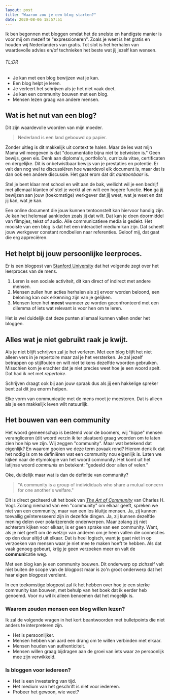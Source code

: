 ```yaml
---
layout: post
title: "Waarom zou je een blog starten?"
date: 2020-08-06 18:57:51
---
```


Ik ben begonnen met bloggen omdat het de snelste en handigste manier is voor mij om mezelf te "expressioneren". Zoals je weet is het gratis en houden wij Nederlanders van gratis. Tot slot is het herhalen van waardevolle advies en/of technieken het beste wat jij jezelf kan wensen.

###### TL;DR

- Je kan met een blog bewijzen wat je kan.
- Een blog helpt je leren.
- Je verleert het schrijven als je het niet vaak doet.
- Je kan een community bouwen met een blog.
- Mensen lezen graag van andere mensen.

## Wat is het nut van een blog?

Dit zijn waardevolle woorden van mijn moeder. 

> Nederland is een land gebouwd op papier.

Zonder uitleg is dit makkelijk uit context te halen. Maar de les wat mijn Mama wil meegeven is dat "documentatie bijna niet te betwisten is." Geen bewijs, geen eis. Denk aan diploma's, portfolio's, curricula vitae, certificaten en dergelijke. Dit is onbetwistbaar bewijs van je prestaties en potentie. Er valt dan nog wel te discussiëren hoe waardevol elk document is, maar dat is dan ook een andere discussie. Het gaat erom dat dit _aantoonbaar_ is.

Stel je bent klaar met school en wilt aan de bak, wellicht wil je een bedrijf met allemaal klanten of stel je werkt al en wilt een hogere functie.
**Hoe** ga jij bewijzen aan jouw (toekomstige) werkgever dat jij weet, wat je weet en dat jij kan, wat je kan.

Een online document die jouw kunnen tentoonstelt kan hiervoor handig zijn. Je kan het helemaal aankleden zoals jij dat wilt. Dat kan je doen doormiddel van filmpjes, tekst of audio. Alle communicatieve media is gedekt. Het mooiste van een blog is dat het een interactief medium kan zijn. Dat scheelt jouw werkgever constant rondbellen naar referenties. Geloof mij, dat gaat die erg appreciëren.

## Het helpt bij jouw persoonlijke leerproces.

Er is een blogpost van <a href="https://tomprof.stanford.edu/posting/1495#:~:text=Learning%20is%20a%20social%20process,see%20other%20people%20perform%20them." target="_blank" title="Stanford University Rick Reis: How do people learn?" alt="Rick Reis: How do people learn?">Stanford University</a> dat het volgende zegt over het leerproces van de mens.

1. Leren is een sociale activiteit, dit kan direct of indirect met andere mensen.
2. Mensen zullen hun acties herhalen als zij ervoor worden beloond, een beloning kan ook erkenning zijn van je gelijken.
3. Mensen leren het **meest** wanneer ze worden geconfronteerd met een dilemma of iets wat relevant is voor hen om te leren.

Het is wel duidelijk dat deze punten allemaal kunnen vallen onder het bloggen. 

## Alles wat je niet gebruikt raak je kwijt.

Als je niet blijft schrijven zal je het verleren. Met een blog blijft het niet alleen vers in je repertoire maar zal je het versterken. Je zal jezelf betrappen op stijlfouten en wilt niet telkens dezelfde woorden gebruiken. Misschien kom je erachter dat je niet precies weet hoe je een woord spelt. Dat had ik net met _repertoire_.

Schrijven draagt ook bij aan jouw spraak dus als jij een hakkelige spreker bent zal dit jou enorm helpen.

Elke vorm van communicatie met de mens moet je meesteren. Dat is alleen als je een makkelijk leven wilt natuurlijk.

## Het bouwen van een community

Het woord gemeenschap is bestemd voor de boomers, wij "hippe" mensen verangliceren (dit woord verzin ik ter plaatsen) graag woorden om te laten zien hoe hip we zijn. Wij zeggen "community". Maar wat betekend dat eigenlijk? En waarom gooien we deze term zovaak rond? Hierom denk ik dat het nodig is om te definiëren wat een community nou eigenlijk is. Laten we kijken naar de etymologie van het woord community. Het komt uit het latijnse woord *communis* en betekent: "gedeeld door allen of velen."

Oke, duidelijk maar wat is dan de definitie van community? 

> "A community is a group of individiduals who share a mutual concern for one another's welfare."

Dit is direct geciteerd uit het boek van <a href="https://www.google.com/search?client=firefox-b-d&q=the+art+of+community+vogl" title="Het boek: The Art of Community van Charles H. Vogl" alt="Het boek The Art of Community van Charles H. Vogl" target="_blank">_The Art of Community_</a> van Charles H. Vogl. Zolang niemand van een "community" om elkaar geeft, spreken we niet van een community, maar van een los kluitje mensen. Ja, zij kunnen toevallig geïnteresseerd zijn in dezelfde dingen. Ja, zij kunnen dezelfde mening delen over polarizerende onderwerpen. Maar zolang zij niet achterom kijken voor elkaar, is er geen sprake van een community. Want, als je niet geeft om de welzijn van anderen om je heen vallen die connecties op den duur altijd uit elkaar. Dat is heel logisch, want je gaat niet in op verzoeken van mensen waar je niet mee te maken hoeft te hebben. Als dat vaak genoeg gebeurt, krijg je geen verzoeken meer en valt de **communi**catie weg.

Met een blog kan je een community bouwen. Dit onderwerp op zichzelf valt niet buiten de scope van de blogpost maar is zo'n groot onderwerp dat het haar eigen blogpost verdient.

In een toekomstige blogpost zal ik het hebben over hoe je een sterke community kan bouwen, met behulp van het boek dat ik eerder heb genoemd. Voor nu wil ik alleen benoemen dat het mogelijk is.

### Waarom zouden mensen een blog willen lezen?

Ik zal de volgende vragen in het kort beantwoorden met bulletpoints die niet anders te interpreteren zijn.

- Het is persoonlijker.
- Mensen hebben van aard een drang om te willen verbinden met elkaar.
- Mensen houden van authenticiteit.
- Mensen willen graag bijdragen aan de groei van iets waar ze persoonlijk mee zijn verwikkeld.

### Is bloggen voor iedereen?

- Het is een investering van tijd.
- Het medium van het geschrift is niet voor iedereen.
- Probeer het gewoon, wie weet?